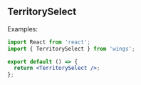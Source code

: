 ## TerritorySelect

Examples:

```jsx
import React from 'react';
import { TerritorySelect } from 'wings';

export default () => {
  return <TerritorySelect />;
};
```
